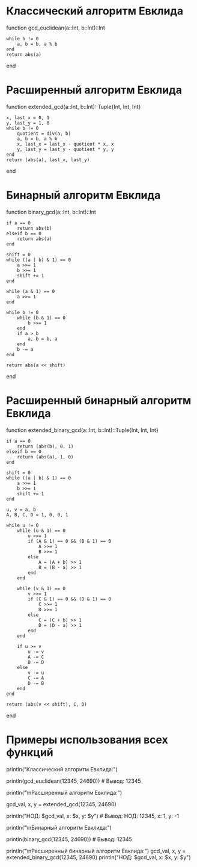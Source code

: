 # Классический алгоритм Евклида
function gcd_euclidean(a::Int, b::Int)::Int

    while b != 0
        a, b = b, a % b
    end
    return abs(a)
end

# Расширенный алгоритм Евклида
function extended_gcd(a::Int, b::Int)::Tuple{Int, Int, Int}

    x, last_x = 0, 1
    y, last_y = 1, 0
    while b != 0
        quotient = div(a, b)
        a, b = b, a % b
        x, last_x = last_x - quotient * x, x
        y, last_y = last_y - quotient * y, y
    end
    return (abs(a), last_x, last_y)
end

# Бинарный алгоритм Евклида
function binary_gcd(a::Int, b::Int)::Int

    if a == 0
        return abs(b)
    elseif b == 0
        return abs(a)
    end

    shift = 0
    while ((a | b) & 1) == 0
        a >>= 1
        b >>= 1
        shift += 1
    end

    while (a & 1) == 0
        a >>= 1
    end

    while b != 0
        while (b & 1) == 0
            b >>= 1
        end
        if a > b
            a, b = b, a
        end
        b -= a
    end

    return abs(a << shift)
end

# Расширенный бинарный алгоритм Евклида
function extended_binary_gcd(a::Int, b::Int)::Tuple{Int, Int, Int}

    if a == 0
        return (abs(b), 0, 1)
    elseif b == 0
        return (abs(a), 1, 0)
    end

    shift = 0
    while ((a | b) & 1) == 0
        a >>= 1
        b >>= 1
        shift += 1
    end

    u, v = a, b
    A, B, C, D = 1, 0, 0, 1

    while u != 0
        while (u & 1) == 0
            u >>= 1
            if (A & 1) == 0 && (B & 1) == 0
                A >>= 1
                B >>= 1
            else
                A = (A + b) >> 1
                B = (B - a) >> 1
            end
        end

        while (v & 1) == 0
            v >>= 1
            if (C & 1) == 0 && (D & 1) == 0
                C >>= 1
                D >>= 1
            else
                C = (C + b) >> 1
                D = (D - a) >> 1
            end
        end

        if u >= v
            u -= v
            A -= C
            B -= D
        else
            v -= u
            C -= A
            D -= B
        end
    end

    return (abs(v << shift), C, D)
end

# Примеры использования всех функций

println("Классический алгоритм Евклида:")

println(gcd_euclidean(12345, 24690))  # Вывод: 12345

println("\nРасширенный алгоритм Евклида:")

gcd_val, x, y = extended_gcd(12345, 24690)

println("НОД: $gcd_val, x: $x, y: $y")  # Вывод: НОД: 12345, x: 1, y: -1

println("\nБинарный алгоритм Евклида:")

println(binary_gcd(12345, 24690))  # Вывод: 12345

println("\nРасширенный бинарный алгоритм Евклида:")
gcd_val, x, y = extended_binary_gcd(12345, 24690)
println("НОД: $gcd_val, x: $x, y: $y")

